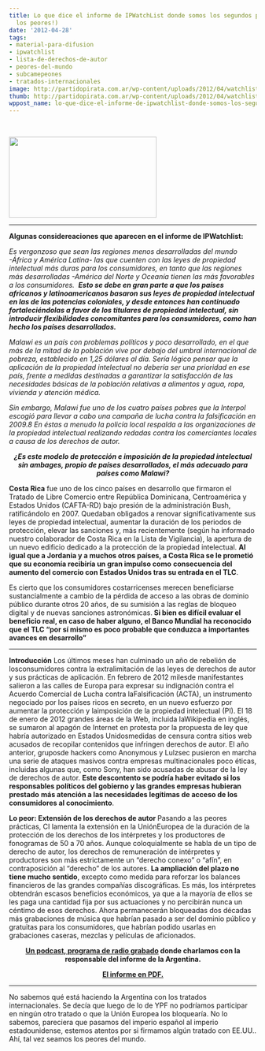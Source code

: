 ```yaml
---
title: Lo que dice el informe de IPWatchList donde somos los segundos peores (ya seremos
  los peores!)
date: '2012-04-28'
tags:
- material-para-difusion
- ipwatchlist
- lista-de-derechos-de-autor
- peores-del-mundo
- subcamepeones
- tratados-internacionales
image: http://partidopirata.com.ar/wp-content/uploads/2012/04/watchlist1-300x164.jpg
thumb: http://partidopirata.com.ar/wp-content/uploads/2012/04/watchlist1-300x164-150x150.jpg
wppost_name: lo-que-dice-el-informe-de-ipwatchlist-donde-somos-los-segundos-peores-ya-seremos-los-peores
---
```


&nbsp;

<a href="http://partidopirata.com.ar/wp-content/uploads/2012/04/watchlist1-300x164.jpg"><img class="size-full wp-image-4236" title="watchlist1-300x164" src="http://partidopirata.com.ar/wp-content/uploads/2012/04/watchlist1-300x164.jpg" alt="" width="300" height="164" /></a>


<hr />

<strong>Algunas considereaciones que aparecen en el informe de IPWatchlist:</strong>

<em>Es vergonzoso que sean las regiones menos desarrolladas del mundo -África y América Latina- las que cuenten con las leyes de
propiedad intelectual más duras para los consumidores, en tanto que las regiones más desarrolladas -América del Norte y Oceanía tienen las más favorables a los consumidores.  <strong>Esto se debe en gran parte a que los países africanos y latinoamericanos basaron sus leyes de propiedad intelectual en las de las potencias coloniales, y desde entonces han continuado fortaleciéndolas a favor de los titulares de propiedad intelectual, sin introducir flexibilidades concomitantes para los consumidores, como han hecho los países desarrollados.</strong></em>

<em>Malawi es un país con problemas políticos y poco desarrollado, en el que más de la mitad de la población vive por debajo del umbral internacional de pobreza, establecido en 1,25 dólares al día. Sería lógico pensar que la aplicación de la propiedad intelectual no debería ser una prioridad en ese país, frente a medidas destinadas a garantizar la satisfacción de las necesidades básicas de la población relativas a alimentos y agua, ropa, vivienda y atención médica. </em>
<p style="text-align: left;"><em>Sin embargo, Malawi fue uno de los cuatro países pobres que la Interpol escogió para llevar a cabo una campaña de lucha contra la falsificación en 2009.8 En éstas a menudo la policía local respalda a las organizaciones de la propiedad intelectual realizando redadas contra los comerciantes locales a causa de los derechos de autor.</em></p>
<p style="text-align: center;"><em>
<strong>¿Es este modelo de protección e imposición de la propiedad intelectual sin ambages, propio de países desarrollados, el más </strong><strong>adecuado para países como Malawi?</strong> </em></p>
<strong>Costa Rica</strong> fue uno de los cinco países en desarrollo que firmaron el Tratado de Libre Comercio entre República Dominicana,
Centroamérica y Estados Unidos (CAFTA-RD) bajo presión de la administración Bush, ratificándolo en 2007. Quedaban obligados
a renovar significativamente sus leyes de propiedad intelectual, aumentar la duración de los periodos de protección, elevar las
sanciones y, más recientemente (según ha informado nuestro colaborador de Costa Rica en la Lista de Vigilancia), la apertura de un
nuevo edificio dedicado a la protección de la propiedad intelectual.
<strong>Al igual que a Jordania y a muchos otros países, a Costa Rica se le prometió que su economía recibiría un gran impulso como</strong> <strong>consecuencia del aumento del comercio con Estados Unidos tras su entrada en el TLC</strong>.

Es cierto que los consumidores costarricenses merecen beneficiarse sustancialmente a cambio de la pérdida de acceso a las obras de dominio público durante otros 20 años, de su sumisión a las reglas de bloqueo digital y de nuevas sanciones astronómicas.<strong> Si bien es difícil evaluar el beneficio real, en caso de haber alguno, el Banco Mundial ha reconocido que el TLC “por sí mismo es poco probable que conduzca a importantes avances en desarrollo”</strong>

<hr />

<strong>Introducción</strong>
Los últimos meses han culminado un año de rebelión de losconsumidores contra la extralimitación de las leyes de derechos
de autor y sus prácticas de aplicación. En febrero de 2012 milesde manifestantes salieron a las calles de Europa para expresar
su indignación contra el Acuerdo Comercial de Lucha contra laFalsificación (ACTA), un instrumento negociado por los países ricos
en secreto, en un nuevo esfuerzo por aumentar la protección y laimposición de la propiedad intelectual (PI).
El 18 de enero de 2012 grandes áreas de la Web, incluida laWikipedia en inglés, se sumaron al apagón de Internet en protesta
por la propuesta de ley que habría autorizado en Estados Unidosmedidas de censura contra sitios web acusados de recopilar
contenidos que infringen derechos de autor. El año anterior, gruposde hackers como Anonymous y Lulzsec pusieron en marcha una
serie de ataques masivos contra empresas multinacionales poco éticas, incluidas algunas que, como Sony, han sido acusadas de
abusar de la ley de derechos de autor.
<strong>Este descontento se podría haber evitado si los responsables políticos del gobierno y las grandes empresas hubieran prestado</strong> <strong>más atención a las necesidades legítimas de acceso de los consumidores al conocimiento</strong>.
<p style="text-align: left;"><strong>Lo peor: Extensión de los derechos de autor
</strong>
Pasando a las peores prácticas, CI lamenta la extensión en la UniónEuropea de la duración de la protección de los derechos de los
intérpretes y los productores de fonogramas de 50 a 70 años.
Aunque coloquialmente se habla de un tipo de derecho de autor, los derechos de remuneración de intérpretes y productores son más
estrictamente un “derecho conexo” o “afín”, en contraposición al “derecho” de los autores.
<strong>La ampliación del plazo no tiene mucho sentido</strong>, excepto como medida para reforzar los balances financieros de las grandes
compañías discográficas. Es más, los intérpretes obtendrán escasos beneficios económicos, ya que a la mayoría de ellos se les paga una cantidad fija por sus actuaciones y no percibirán nunca un céntimo de esos derechos. Ahora permanecerán bloqueadas dos décadas más grabaciones de música que habrían pasado a ser del dominio público y gratuitas para los consumidores, que habrían podido usarlas en grabaciones caseras, mezclas y películas de aficionados.</p>
<p style="text-align: center;"><strong><a href="http://partidopirata.com.ar/4235/somos-subcampeones-la-segunda-peor-ley-de-derecho-de-autor-del-mundo">Un podcast, programa de radio grabado</a> donde charlamos con la responsable del informe de la Argentina.</strong></p>
<p style="text-align: center;"><strong><a href="http://www.fundacionambio.org/media_files/download/IPWatchlist-2012-SPAN.pdf">El informe en PDF.</a>
</strong></p>


<hr />

No sabemos qué está haciendo la Argentina con los tratados internacionales. Se decía que luego de lo de YPF no podríamos participar en ningún otro tratado o que la Unión Europea los bloquearía. No lo sabemos, pareciera que pasamos del imperio español al imperio estadounidense, estemos atentos por si firmamos algún tratado con EE.UU.. Ahí, tal vez seamos los peores del mundo.
